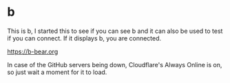 # b
This is b, I started this to see if you can see b and it can also be used to test if you can connect. If it displays b, you are connected.

https://b-bear.org

In case of the GitHub servers being down, Cloudflare's Always Online is on, so just wait a moment for it to load.
